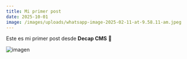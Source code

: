 ```yaml
---
title: Mi primer post
date: 2025-10-01
image: /images/uploads/whatsapp-image-2025-02-11-at-9.58.11-am.jpeg
---
```

Este es mi primer post desde **Decap CMS** 🚀

![imagen](/images/uploads/20250925_104026.jpg)
